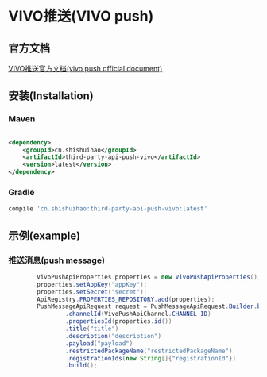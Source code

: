 # VIVO推送(VIVO push)

## 官方文档

[VIVO推送官方文档(vivo push official document)](https://dev.vivo.com.cn/documentCenter/doc/180)

## 安装(Installation)

### Maven

```xml

<dependency>
    <groupId>cn.shishuihao</groupId>
    <artifactId>third-party-api-push-vivo</artifactId>
    <version>latest</version>
</dependency>
```

### Gradle

```groovy
compile 'cn.shishuihao:third-party-api-push-vivo:latest'
```

## 示例(example)

### 推送消息(push message)

```java
        VivoPushApiProperties properties = new VivoPushApiProperties();
        properties.setAppKey("appKey");
        properties.setSecret("secret");
        ApiRegistry.PROPERTIES_REPOSITORY.add(properties);
        PushMessageApiRequest request = PushMessageApiRequest.Builder.builder()
                .channelId(VivoPushApiChannel.CHANNEL_ID)
                .propertiesId(properties.id())
                .title("title")
                .description("description")
                .payload("payload")
                .restrictedPackageName("restrictedPackageName")
                .registrationIds(new String[]{"registrationId"})
                .build();
```
